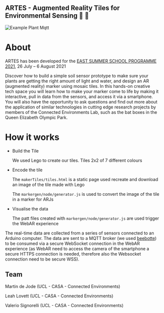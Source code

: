 ## ARTES - Augmented Reality Tiles for Environmental Sensing :diamond_shape_with_a_dot_inside: :seedling:

![Example Plant Mqtt](./docs/ARTES_Mqtt.gif)

# About

ARTES has been developed for the [EAST SUMMER SCHOOL PROGRAMME 2021](https://www.queenelizabetholympicpark.co.uk/our-story/supporting-communities/education-and-young-people/east-education-summer-school), 26 July – 6 August 2021

Discover how to build a simple soil sensor prototype to make sure your plants are getting the right amount of light and water, and design an AR (augmented reality) marker using mosaic tiles. In this hands-on creative tech space you will learn how to make your marker come to life by making it interactive, pull in data from the sensors, and access it via a smartphone. You will also have the opportunity to ask questions and find out more about the application of similar technologies in cutting edge research projects by members of the Connected Environments Lab, such as the bat boxes in the Queen Elizabeth Olympic Park.

# How it works

* Build the Tile

    We used Lego to create our tiles. Tiles 2x2 of 7 different colours

* Encode the tile
    
    The `makerTiles/tiles.html` is a static page used recreate and download an image of the tile made with Lego

    The `markergen/node/generator.js` is used to convert the image of the tile in a marker for ARJs

* Visualise the data

    The patt files created with `markergen/node/generator.js` are used trigger the WebAR experience

The real-time data are collected from a series of sensors connected to an Arduino computer. The data are sent to a MQTT broker (we used [beebotte](https://beebotte.com/)) to be consumed via a secure WebSocket connection in the WebAR experience (as WebAR need to access the camera of the smartphone a secure HTTPS connection is needed, therefore also the Websocket connection need to be secure WSS).

## Team

Martin de Jode (UCL - CASA - Connected Environments)

Leah Lovett (UCL - CASA - Connected Environments)

Valerio Signorelli (UCL - CASA - Connected Environments)

